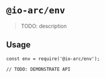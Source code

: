 # `@io-arc/env`

> TODO: description

## Usage

```
const env = require('@io-arc/env');

// TODO: DEMONSTRATE API
```

